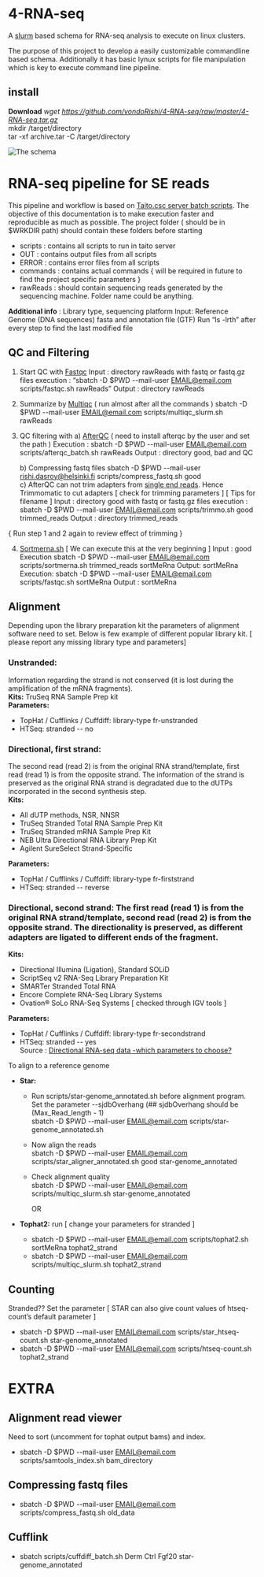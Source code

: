 # 4-RNA-seq
A [slurm](https://slurm.schedmd.com/) based schema for RNA-seq analysis to execute on linux clusters.

The purpose of this project to develop a easily customizable commandline based schema. Additionally it has basic lynux scripts for file manipulation which is key to execute command line pipeline.

## install
__Download__ *wget https://github.com/vondoRishi/4-RNA-seq/raw/master/4-RNA-seq.tar.gz*  
		mkdir /target/directory  
		tar -xf archive.tar -C /target/directory

![The schema](https://github.com/vondoRishi/4-RNA-seq/blob/master/4-rna-seq.jpg)

# RNA-seq pipeline for SE reads

This pipeline and workflow is based on [Taito.csc server batch scripts](https://research.csc.fi/taito-batch-jobs). The objective of this documentation is to make execution faster and reproducible as much as possible. The project folder ( should be in $WRKDIR path) should contain these folders before starting
* scripts : contains all scripts to run in taito server
* OUT : contains  output files from all scripts 
* ERROR : contains error files from all scripts 
* commands : contains actual commands { will be required in future to find the project specific parameters }
* rawReads : should contain sequencing reads generated by the sequencing machine. Folder name could be anything.

**Additional info** :  Library type, sequencing platform
Input: Reference Genome (DNA sequences) fasta and annotation file (GTF)
Run “ls -lrth” after every step to find the last modified file

## QC and Filtering
1.	Start QC with [Fastqc](https://www.bioinformatics.babraham.ac.uk/projects/fastqc/)
Input : directory rawReads with fastq or fastq.gz files
execution : “sbatch -D $PWD --mail-user EMAIL@email.com  scripts/fastqc.sh rawReads”
Output : directory rawReads

2. Summarize by [Multiqc](http://multiqc.info/) ( run almost after all the commands )
	sbatch -D $PWD --mail-user EMAIL@email.com  scripts/multiqc_slurm.sh rawReads

3. QC filtering with 
     a) [AfterQC](https://github.com/OpenGene/AfterQC)  ( need to install afterqc by the user and set the path )
Execution : sbatch -D $PWD --mail-user EMAIL@email.com  scripts/afterqc_batch.sh rawReads
Output : directory good, bad and QC

     b) Compressing fastq files
sbatch -D $PWD --mail-user rishi.dasroy@helsinki.fi scripts/compress_fastq.sh good  
     c) AfterQC can not trim adapters from [single end reads](https://bmcbioinformatics.biomedcentral.com/articles/10.1186/s12859-017-1469-3). Hence Trimmomatic to cut adapters \[ check for trimming parameters ] \[ Tips for filename ]
		Input : directory good with fastq or fastq.gz files
execution : sbatch -D $PWD --mail-user EMAIL@email.com scripts/trimmo.sh good trimmed_reads
		Output : directory trimmed_reads


{ Run  step 1 and 2 again to review effect of  trimming }

4. [Sortmerna.sh](http://bioinfo.lifl.fr/RNA/sortmerna/) \[ We can execute this at the very beginning ]
	Input : good
	Execution sbatch -D $PWD --mail-user EMAIL@email.com  scripts/sortmerna.sh trimmed_reads sortMeRna
	Output: sortMeRna
	Execution: sbatch -D $PWD --mail-user EMAIL@email.com  scripts/fastqc.sh sortMeRna
	Output : sortMeRna 
  
 ## Alignment 
 Depending upon the library preparation kit the parameters of alignment software need to set. 
 Below is few example of different popular library kit. \[ please report any missing library type and parameters]    
### **Unstranded:**
Information regarding the strand is not conserved (it is lost during the amplification of the mRNA fragments).  
**Kits:** TruSeq RNA Sample Prep kit  
**Parameters:**  
* TopHat / Cufflinks / Cuffdiff: library-type fr-unstranded  
*  HTSeq: stranded -- no  
### **Directional, first strand:**
The second read (read 2) is from the original RNA strand/template, first read (read 1) is from the opposite strand. The information of the strand is preserved as the original RNA strand is degradated due to the dUTPs incorporated in the second synthesis step.  
**Kits:**  
* All dUTP methods, NSR, NNSR  
* TruSeq Stranded Total RNA Sample Prep Kit  
* TruSeq Stranded mRNA Sample Prep Kit  
* NEB Ultra Directional RNA Library Prep Kit   
* Agilent SureSelect Strand-Specific  
  
**Parameters:**  
* TopHat / Cufflinks / Cuffdiff: library-type fr-firststrand  
* HTSeq: stranded -- reverse  
### **Directional, second strand:**   The first read (read 1) is from the original RNA strand/template, second read (read 2) is from the opposite strand. The directionality is preserved, as different adapters are ligated to different ends of the fragment.   
**Kits:**  
* Directional Illumina (Ligation), Standard SOLiD  
* ScriptSeq v2 RNA-Seq Library Preparation Kit  
* SMARTer Stranded Total RNA   
* Encore Complete RNA-Seq Library Systems  
* Ovation® SoLo RNA-Seq Systems \[ checked through IGV tools ]
  
**Parameters:**  
* TopHat / Cufflinks / Cuffdiff: library-type fr-secondstrand  
*  HTSeq: stranded -- yes  
Source : [Directional RNA-seq data -which parameters to choose?](http://chipster.csc.fi/manual/library-type-summary.html)

To align to a reference genome 
* __Star:__  
  + Run scripts/star-genome_annotated.sh before alignment program. Set the parameter --sjdbOverhang (## sjdbOverhang should be (Max_Read_length - 1)  
  sbatch -D $PWD --mail-user EMAIL@email.com scripts/star-genome_annotated.sh
  + Now align the reads  
sbatch -D $PWD --mail-user EMAIL@email.com scripts/star_aligner_annotated.sh good star-genome_annotated 
  + Check alignment quality  
	sbatch -D $PWD --mail-user EMAIL@email.com scripts/multiqc_slurm.sh star-genome_annotated
	
	OR

* __Tophat2:__ run \[ change your parameters for stranded ]  
  + sbatch -D $PWD --mail-user EMAIL@email.com scripts/tophat2.sh sortMeRna tophat2_strand
  + sbatch -D $PWD --mail-user EMAIL@email.com scripts/multiqc_slurm.sh tophat2_strand
  
 ## Counting
Stranded?? Set the parameter
\[ STAR can also give count values of htseq-count’s default parameter ]
* sbatch -D $PWD --mail-user EMAIL@email.com scripts/star_htseq-count.sh star-genome_annotated
* sbatch -D $PWD --mail-user EMAIL@email.com scripts/htseq-count.sh tophat2_strand


# EXTRA

## Alignment read viewer
Need to sort (uncomment for tophat output bams) and index.
* sbatch -D $PWD --mail-user EMAIL@email.com scripts/samtools_index.sh bam_directory

## Compressing fastq files
* sbatch -D $PWD --mail-user EMAIL@email.com scripts/compress_fastq.sh old_data

## Cufflink 
* sbatch scripts/cuffdiff_batch.sh Derm Ctrl Fgf20 star-genome_annotated 
